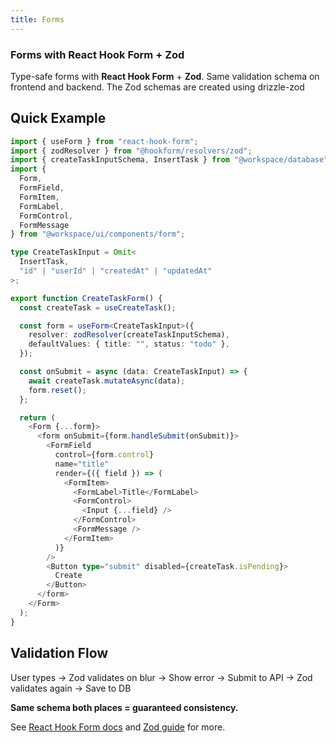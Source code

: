```yaml
---
title: Forms
---
```


### Forms with React Hook Form + Zod

Type-safe forms with **React Hook Form** + **Zod**. Same validation schema on frontend and backend.
The Zod schemas are created using drizzle-zod

## Quick Example

```typescript
import { useForm } from "react-hook-form";
import { zodResolver } from "@hookform/resolvers/zod";
import { createTaskInputSchema, InsertTask } from "@workspace/database";
import {
  Form,
  FormField,
  FormItem,
  FormLabel,
  FormControl,
  FormMessage
} from "@workspace/ui/components/form";

type CreateTaskInput = Omit<
  InsertTask,
  "id" | "userId" | "createdAt" | "updatedAt"
>;

export function CreateTaskForm() {
  const createTask = useCreateTask();

  const form = useForm<CreateTaskInput>({
    resolver: zodResolver(createTaskInputSchema),
    defaultValues: { title: "", status: "todo" },
  });

  const onSubmit = async (data: CreateTaskInput) => {
    await createTask.mutateAsync(data);
    form.reset();
  };

  return (
    <Form {...form}>
      <form onSubmit={form.handleSubmit(onSubmit)}>
        <FormField
          control={form.control}
          name="title"
          render={({ field }) => (
            <FormItem>
              <FormLabel>Title</FormLabel>
              <FormControl>
                <Input {...field} />
              </FormControl>
              <FormMessage />
            </FormItem>
          )}
        />
        <Button type="submit" disabled={createTask.isPending}>
          Create
        </Button>
      </form>
    </Form>
  );
}
```

## Validation Flow

User types → Zod validates on blur → Show error → Submit to API → Zod validates again → Save to DB

**Same schema both places = guaranteed consistency.**

See [React Hook Form docs](https://react-hook-form.com) and [Zod guide](/guide/zod) for more.
